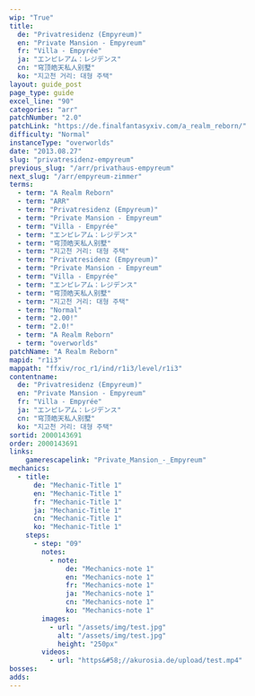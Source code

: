 ```yaml
---
wip: "True"
title:
  de: "Privatresidenz (Empyreum)"
  en: "Private Mansion - Empyreum"
  fr: "Villa - Empyrée"
  ja: "エンピレアム：レジデンス"
  cn: "穹顶皓天私人别墅"
  ko: "지고천 거리: 대형 주택"
layout: guide_post
page_type: guide
excel_line: "90"
categories: "arr"
patchNumber: "2.0"
patchLink: "https://de.finalfantasyxiv.com/a_realm_reborn/"
difficulty: "Normal"
instanceType: "overworlds"
date: "2013.08.27"
slug: "privatresidenz-empyreum"
previous_slug: "/arr/privathaus-empyreum"
next_slug: "/arr/empyreum-zimmer"
terms:
  - term: "A Realm Reborn"
  - term: "ARR"
  - term: "Privatresidenz (Empyreum)"
  - term: "Private Mansion - Empyreum"
  - term: "Villa - Empyrée"
  - term: "エンピレアム：レジデンス"
  - term: "穹顶皓天私人别墅"
  - term: "지고천 거리: 대형 주택"
  - term: "Privatresidenz (Empyreum)"
  - term: "Private Mansion - Empyreum"
  - term: "Villa - Empyrée"
  - term: "エンピレアム：レジデンス"
  - term: "穹顶皓天私人别墅"
  - term: "지고천 거리: 대형 주택"
  - term: "Normal"
  - term: "2.00!"
  - term: "2.0!"
  - term: "A Realm Reborn"
  - term: "overworlds"
patchName: "A Realm Reborn"
mapid: "r1i3"
mappath: "ffxiv/roc_r1/ind/r1i3/level/r1i3"
contentname:
  de: "Privatresidenz (Empyreum)"
  en: "Private Mansion - Empyreum"
  fr: "Villa - Empyrée"
  ja: "エンピレアム：レジデンス"
  cn: "穹顶皓天私人别墅"
  ko: "지고천 거리: 대형 주택"
sortid: 2000143691
order: 2000143691
links:
    gamerescapelink: "Private_Mansion_-_Empyreum"
mechanics:
  - title:
      de: "Mechanic-Title 1"
      en: "Mechanic-Title 1"
      fr: "Mechanic-Title 1"
      ja: "Mechanic-Title 1"
      cn: "Mechanic-Title 1"
      ko: "Mechanic-Title 1"
    steps:
      - step: "09"
        notes:
          - note:
              de: "Mechanics-note 1"
              en: "Mechanics-note 1"
              fr: "Mechanics-note 1"
              ja: "Mechanics-note 1"
              cn: "Mechanics-note 1"
              ko: "Mechanics-note 1"
        images:
          - url: "/assets/img/test.jpg"
            alt: "/assets/img/test.jpg"
            height: "250px"
        videos:
          - url: "https&#58;//akurosia.de/upload/test.mp4"
bosses:
adds:
---
```

